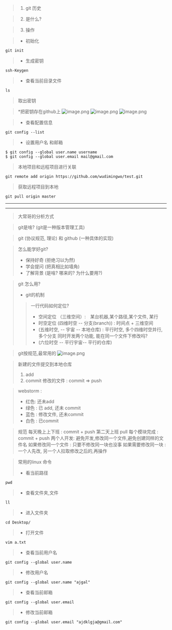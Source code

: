 > 1. git 历史

> 2. 是什么?

> 3. 操作

> * 初始化
```
git init
```
> * 生成密钥
```
ssh-Keygen
``` 
> * 查看当前目录文件
```
ls
```
> 取出密钥

> *把密钥存在github上
![image.png](https://upload-images.jianshu.io/upload_images/13637909-d83943e421b7e706.png?imageMogr2/auto-orient/strip%7CimageView2/2/w/1240)
![image.png](https://upload-images.jianshu.io/upload_images/13637909-68aecfb9f73f2e73.png?imageMogr2/auto-orient/strip%7CimageView2/2/w/1240)
![image.png](https://upload-images.jianshu.io/upload_images/13637909-aeec6a11d08df22e.png?imageMogr2/auto-orient/strip%7CimageView2/2/w/1240)

> * 查看配置信息
 ```
git config --list
```
> * 设置用户名 和邮箱
```
$ git config --global user.name username  
$ git config --global user.email mail@gmail.com 
```
> 本地项目和远程项目进行关联
```
git remote add origin https://github.com/wudimingwo/test.git
```
> 获取远程项目到本地
```
git pull origin master
```
----------------------------------------

-------------------------------------------
> 大常哥的分析方式

> git是啥? (git是一种版本管理工具)

> git (协议规范, 理论) 和 github (一种具体的实现)

> 怎么能学好git?
> * 保持好奇 (拒绝习以为然)
 > * 学会提问 (把真相比如墙角)
> * 了解背景 (是啥? 哪来的? 为什么要用?)

> git 怎么用?
> * git的机制
>> 一行代码如何定位?
>> * 空间定位 （三维空间）:　某台机器,某个路径,某个文件, 某行
>> * 时空定位 (四维时空 -- 分支(branch)) : 时间点 + 三维空间
>> * (五维时空, -- 宇宙 -- 本地仓库) : 平行时空, 多个四维时空并行, 多个分支
>> 同时开发两个功能, 能在同一个文件下修改吗?
>> * (六位时空 -- 平行宇宙-- 平行的仓库)



> git按规范,最常用的
![image.png](https://upload-images.jianshu.io/upload_images/13637909-818fabed4c18aa3c.png?imageMogr2/auto-orient/strip%7CimageView2/2/w/1240)

> 新建的文件提交到本地仓库
> 1. add
> 2. commit
> 修改的文件 : commit => push

> webstorm : 
> * 红色: 还未add
> * 绿色 : 已 add, 还未 commit
> * 蓝色 : 修改文件, 还未commit
> * 白色 : 已commit

> 规范
> 每天晚上上下班 : commit + push
> 第二天上班 pull
> 每个模块完成 : commit + push
> 两个人开发: 避免开发,修改同一个文件,避免创建同样的文件名
> 如果修改同一个文件 : 只要不修改同一块也没事
> 如果需要修改同一块 : 一个人先改, 另一个人拉取修改之后的,再操作

> 常用的linux 命令
> * 看当前路径
```
pwd
```
> * 查看文件夹,文件
```
ll
```
> * 进入文件夹
```
cd Desktop/
```
> * 打开文件
```
vim a.txt
```

> * 查看当前用户名
```
git config --global user.name
```
> * 修改用户名
```
git config --global user.name "ajgal"
```
> * 查看当前邮箱
```
git config --global user.email
```
> * 修改当前邮箱
```
git config --global user.email "ajdklgja@gmail.com"
```

